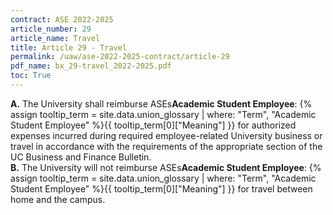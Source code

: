 ```yaml
---
contract: ASE 2022-2025
article_number: 29
article_name: Travel 
title: Article 29 - Travel 
permalink: /uaw/ase-2022-2025-contract/article-29
pdf_name: bx_29-travel_2022-2025.pdf
toc: True
---
```



<div class="lvl1"><b>A.</b> The University shall reimburse <span class="tooltip">ASEs<span class="tooltip-text"><b>Academic Student Employee</b>: {% assign tooltip_term = site.data.union_glossary | where: "Term", "Academic Student Employee" %}{{ tooltip_term[0]["Meaning"] }}</span></span> for authorized expenses incurred during required employee-related University business or travel in accordance with the requirements of the appropriate section of the UC Business and Finance Bulletin.</div>
<div class="lvl1"><b>B.</b> The University will not reimburse <span class="tooltip">ASEs<span class="tooltip-text"><b>Academic Student Employee</b>: {% assign tooltip_term = site.data.union_glossary | where: "Term", "Academic Student Employee" %}{{ tooltip_term[0]["Meaning"] }}</span></span> for travel between home and the campus.</div>

